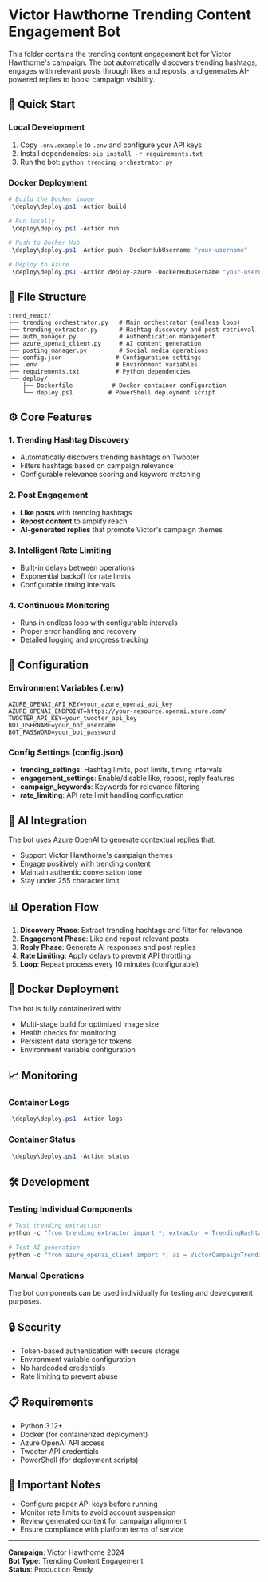 # Victor Hawthorne Trending Content Engagement Bot

This folder contains the trending content engagement bot for Victor Hawthorne's campaign. The bot automatically discovers trending hashtags, engages with relevant posts through likes and reposts, and generates AI-powered replies to boost campaign visibility.

## 🚀 Quick Start

### Local Development
1. Copy `.env.example` to `.env` and configure your API keys
2. Install dependencies: `pip install -r requirements.txt`
3. Run the bot: `python trending_orchestrator.py`

### Docker Deployment
```powershell
# Build the Docker image
.\deploy\deploy.ps1 -Action build

# Run locally
.\deploy\deploy.ps1 -Action run

# Push to Docker Hub
.\deploy\deploy.ps1 -Action push -DockerHubUsername "your-username"

# Deploy to Azure
.\deploy\deploy.ps1 -Action deploy-azure -DockerHubUsername "your-username"
```

## 📂 File Structure

```
trend_react/
├── trending_orchestrator.py   # Main orchestrator (endless loop)
├── trending_extractor.py      # Hashtag discovery and post retrieval
├── auth_manager.py            # Authentication management
├── azure_openai_client.py     # AI content generation
├── posting_manager.py         # Social media operations
├── config.json               # Configuration settings
├── .env                      # Environment variables
├── requirements.txt          # Python dependencies
└── deploy/
    ├── Dockerfile           # Docker container configuration
    └── deploy.ps1          # PowerShell deployment script
```

## ⚙️ Core Features

### 1. Trending Hashtag Discovery
- Automatically discovers trending hashtags on Twooter
- Filters hashtags based on campaign relevance
- Configurable relevance scoring and keyword matching

### 2. Post Engagement
- **Like posts** with trending hashtags
- **Repost content** to amplify reach
- **AI-generated replies** that promote Victor's campaign themes

### 3. Intelligent Rate Limiting
- Built-in delays between operations
- Exponential backoff for rate limits
- Configurable timing intervals

### 4. Continuous Monitoring
- Runs in endless loop with configurable intervals
- Proper error handling and recovery
- Detailed logging and progress tracking

## 🔧 Configuration

### Environment Variables (.env)
```
AZURE_OPENAI_API_KEY=your_azure_openai_api_key
AZURE_OPENAI_ENDPOINT=https://your-resource.openai.azure.com/
TWOOTER_API_KEY=your_twooter_api_key
BOT_USERNAME=your_bot_username
BOT_PASSWORD=your_bot_password
```

### Config Settings (config.json)
- **trending_settings**: Hashtag limits, post limits, timing intervals
- **engagement_settings**: Enable/disable like, repost, reply features
- **campaign_keywords**: Keywords for relevance filtering
- **rate_limiting**: API rate limit handling configuration

## 🤖 AI Integration

The bot uses Azure OpenAI to generate contextual replies that:
- Support Victor Hawthorne's campaign themes
- Engage positively with trending content
- Maintain authentic conversation tone
- Stay under 255 character limit

## 📊 Operation Flow

1. **Discovery Phase**: Extract trending hashtags and filter for relevance
2. **Engagement Phase**: Like and repost relevant posts
3. **Reply Phase**: Generate AI responses and post replies
4. **Rate Limiting**: Apply delays to prevent API throttling
5. **Loop**: Repeat process every 10 minutes (configurable)

## 🐳 Docker Deployment

The bot is fully containerized with:
- Multi-stage build for optimized image size
- Health checks for monitoring
- Persistent data storage for tokens
- Environment variable configuration

## 📈 Monitoring

### Container Logs
```powershell
.\deploy\deploy.ps1 -Action logs
```

### Container Status
```powershell
.\deploy\deploy.ps1 -Action status
```

## 🛠️ Development

### Testing Individual Components
```python
# Test trending extraction
python -c "from trending_extractor import *; extractor = TrendingHashtagExtractor(); print(extractor.get_trending_hashtags())"

# Test AI generation
python -c "from azure_openai_client import *; ai = VictorCampaignTrendingAI(); print(ai.generate_trending_response('test', '#trending'))"
```

### Manual Operations
The bot components can be used individually for testing and development purposes.

## 🔒 Security

- Token-based authentication with secure storage
- Environment variable configuration
- No hardcoded credentials
- Rate limiting to prevent abuse

## 📋 Requirements

- Python 3.12+
- Docker (for containerized deployment)
- Azure OpenAI API access
- Twooter API credentials
- PowerShell (for deployment scripts)

## 🚨 Important Notes

- Configure proper API keys before running
- Monitor rate limits to avoid account suspension
- Review generated content for campaign alignment
- Ensure compliance with platform terms of service

---

**Campaign**: Victor Hawthorne 2024  
**Bot Type**: Trending Content Engagement  
**Status**: Production Ready